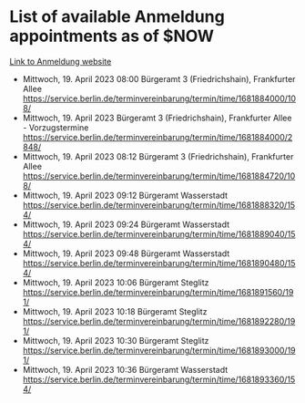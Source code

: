 # List of available Anmeldung appointments as of $NOW
[Link to Anmeldung website](https://service.berlin.de/terminvereinbarung/termin/tag.php?termin=1&anliegen[]=120686&dienstleisterlist=122210,122217,327316,122219,327312,122227,327314,122231,327346,122243,327348,122254,122252,329742,122260,329745,122262,329748,122271,327278,122273,327274,122277,327276,330436,122280,327294,122282,327290,122284,327292,122291,327270,122285,327266,122286,327264,122296,327268,150230,329760,122297,327286,122294,327284,122312,329763,122314,329775,122304,327330,122311,327334,122309,327332,317869,122281,327352,122279,329772,122283,122276,327324,122274,327326,122267,329766,122246,327318,122251,327320,122257,327322,122208,327298,122226,327300&herkunft=http%3A%2F%2Fservice.berlin.de%2Fdienstleistung%2F120686%2F)
- Mittwoch, 19. April 2023 08:00 Bürgeramt 3 (Friedrichshain), Frankfurter Allee https://service.berlin.de/terminvereinbarung/termin/time/1681884000/108/
- Mittwoch, 19. April 2023  Bürgeramt 3 (Friedrichshain), Frankfurter Allee - Vorzugstermine https://service.berlin.de/terminvereinbarung/termin/time/1681884000/2848/
- Mittwoch, 19. April 2023 08:12 Bürgeramt 3 (Friedrichshain), Frankfurter Allee https://service.berlin.de/terminvereinbarung/termin/time/1681884720/108/
- Mittwoch, 19. April 2023 09:12 Bürgeramt Wasserstadt https://service.berlin.de/terminvereinbarung/termin/time/1681888320/154/
- Mittwoch, 19. April 2023 09:24 Bürgeramt Wasserstadt https://service.berlin.de/terminvereinbarung/termin/time/1681889040/154/
- Mittwoch, 19. April 2023 09:48 Bürgeramt Wasserstadt https://service.berlin.de/terminvereinbarung/termin/time/1681890480/154/
- Mittwoch, 19. April 2023 10:06 Bürgeramt Steglitz https://service.berlin.de/terminvereinbarung/termin/time/1681891560/191/
- Mittwoch, 19. April 2023 10:18 Bürgeramt Steglitz https://service.berlin.de/terminvereinbarung/termin/time/1681892280/191/
- Mittwoch, 19. April 2023 10:30 Bürgeramt Steglitz https://service.berlin.de/terminvereinbarung/termin/time/1681893000/191/
- Mittwoch, 19. April 2023 10:36 Bürgeramt Wasserstadt https://service.berlin.de/terminvereinbarung/termin/time/1681893360/154/
